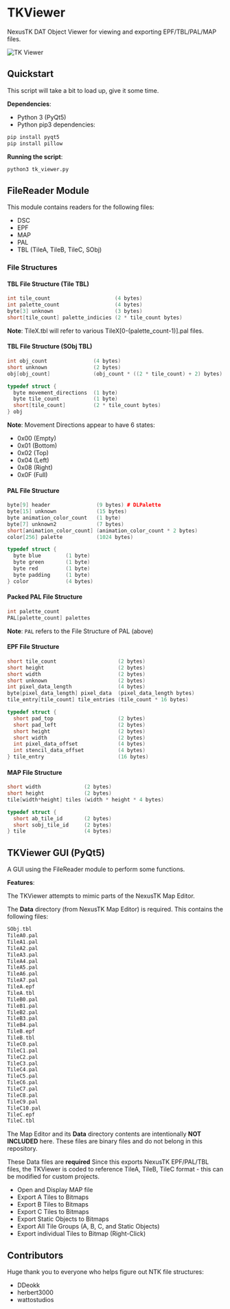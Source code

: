 # TKViewer

NexusTK DAT Object Viewer for viewing and exporting EPF/TBL/PAL/MAP files.

![TK Viewer](https://i.imgur.com/5Vdb2xW.png)

## Quickstart

This script will take a bit to load up, give it some time.

**Dependencies**:
* Python 3 (PyQt5)
* Python pip3 dependencies:

```bash
pip install pyqt5
pip install pillow
```

**Running the script**:

```bash
python3 tk_viewer.py
```

## FileReader Module

This module contains readers for the following files:
* DSC
* EPF
* MAP
* PAL
* TBL (TileA, TileB, TileC, SObj)

### File Structures

#### TBL File Structure (Tile TBL)

```cpp
int tile_count                     (4 bytes)
int palette_count                  (4 bytes)
byte[3] unknown                    (3 bytes)
short[tile_count] palette_indicies (2 * tile_count bytes)
```

**Note**: TileX.tbl will refer to various TileX[0-(palette_count-1)].pal files.

#### TBL File Structure (SObj TBL)

```cpp
int obj_count               (4 bytes)
short unknown               (2 bytes)
obj[obj_count]              (obj_count * ((2 * tile_count) + 2) bytes)

typedef struct {
  byte movement_directions  (1 byte)
  byte tile_count           (1 byte)
  short[tile_count]         (2 * tile_count bytes)
} obj
```

**Note**: Movement Directions appear to have 6 states:
* 0x00 (Empty)
* 0x01 (Bottom)
* 0x02 (Top)
* 0x04 (Left)
* 0x08 (Right)
* 0x0F (Full)

#### PAL File Structure

```cpp
byte[9] header               (9 bytes) # DLPalette
byte[15] unknown             (15 bytes)
byte animation_color_count   (1 byte)
byte[7] unknown2             (7 bytes)
short[animation_color_count] (animation_color_count * 2 bytes)
color[256] palette           (1024 bytes)

typedef struct {
  byte blue        (1 byte)
  byte green       (1 byte)
  byte red         (1 byte)
  byte padding     (1 byte)
} color            (4 bytes)
```

#### Packed PAL File Structure

```cpp
int palette_count
PAL[palette_count] palettes
```

**Note**: `PAL` refers to the File Structure of PAL (above)

#### EPF File Structure

```cpp
short tile_count                    (2 bytes)
short height                        (2 bytes)
short width                         (2 bytes)
short unknown                       (2 bytes)
int pixel_data_length               (4 bytes)
byte[pixel_data_length] pixel_data  (pixel_data_length bytes)
tile_entry[tile_count] tile_entries (tile_count * 16 bytes)

typedef struct {
  short pad_top                     (2 bytes)
  short pad_left                    (2 bytes)
  short height                      (2 bytes)
  short width                       (2 bytes)
  int pixel_data_offset             (4 bytes)
  int stencil_data_offset           (4 bytes)
} tile_entry                        (16 bytes)
```

#### MAP File Structure

```cpp
short width              (2 bytes)
short height             (2 bytes)
tile[width*height] tiles (width * height * 4 bytes)

typedef struct {
  short ab_tile_id       (2 bytes)
  short sobj_tile_id     (2 bytes)
} tile                   (4 bytes)
```

## TKViewer GUI (PyQt5)

A GUI using the FileReader module to perform some functions.

**Features**:

The TKViewer attempts to mimic parts of the NexusTK Map Editor.

The **Data** directory (from NexusTK Map Editor) is required. This contains the
following files:

```cpp
SObj.tbl
TileA0.pal
TileA1.pal
TileA2.pal
TileA3.pal
TileA4.pal
TileA5.pal
TileA6.pal
TileA7.pal
TileA.epf
TileA.tbl
TileB0.pal
TileB1.pal
TileB2.pal
TileB3.pal
TileB4.pal
TileB.epf
TileB.tbl
TileC0.pal
TileC1.pal
TileC2.pal
TileC3.pal
TileC4.pal
TileC5.pal
TileC6.pal
TileC7.pal
TileC8.pal
TileC9.pal
TileC10.pal
TileC.epf
TileC.tbl
```

The Map Editor and its **Data** directory contents are intentionally
**NOT INCLUDED** here. These files are binary files and do not belong
in this repository.

These Data files are **required**
Since this exports NexusTK EPF/PAL/TBL files, the TKViewer is coded to
reference TileA, TileB, TileC format - this can be modified for custom projects.

* Open and Display MAP file
* Export A Tiles to Bitmaps
* Export B Tiles to Bitmaps
* Export C Tiles to Bitmaps
* Export Static Objects to Bitmaps
* Export All Tile Groups (A, B, C, and Static Objects)
* Export individual Tiles to Bitmap (Right-Click)

## Contributors

Huge thank you to everyone who helps figure out NTK file structures:

  * DDeokk
  * herbert3000
  * wattostudios
